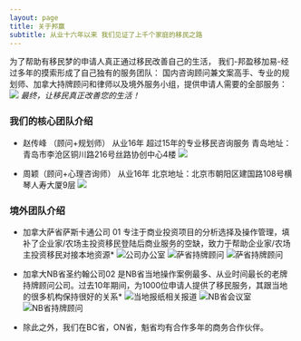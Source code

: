 ```yaml
---
layout: page
title: 关于邦赢
subtitle: 从业十六年以来 我们见证了上千个家庭的移民之路
---
```


为了帮助有移民梦的申请人真正通过移民改善自己的生活，
我们-邦盈移加易-经过多年的摸索形成了自己独有的服务团队：
国内咨询顾问兼文案高手、专业的规划师、加拿大持牌顾问和律师以及境外服务小组，提供申请人需要的全部服务：
![](/assets/img/640.png)
*最终，让移民真正改善您的生活！*


### 我们的核心团队介绍

* 赵传峰 （顾问+规划师）
从业16年
超过15年的专业移民咨询服务
青岛地址：青岛市李沧区铜川路216号丝路协创中心4楼
![](/assets/img/641.jpeg)

* 周颖（顾问+心理咨询师）
从业16年
北京地址：北京市朝阳区建国路108号横琴人寿大厦9层
![](/assets/img/642.jpeg)

### 境外团队介绍

* 加拿大萨省萨斯卡通公司 01
专注于商业投资项目的分析选择及操作管理，填补了企业家/农场主投资移民登陆后商业服务的空缺，致力于帮助企业家/农场主投资移民对接本地资源*
![公司办公室](/assets/img/643.jpeg)
![萨省持牌顾问](/assets/img/644.jpeg)
![萨省持牌顾问](/assets/img/645.jpeg)

* 加拿大NB省圣约翰公司02
是NB省当地操作案例最多、从业时间最长的老牌持牌顾问公司。过去10年期间，为1000位申请人提供了移民服务，其跟当地的很多机构保持很好的关系*
![当地报纸相关报道](/assets/img/646.jpeg)
![NB省会议室](/assets/img/647.jpeg)
![NB省持牌顾问](/assets/img/648.jpeg)

* 除此之外，我们在BC省，ON省，魁省均有合作多年的商务合作伙伴。
